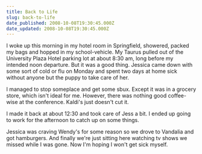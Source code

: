 ```yaml
---
title: Back to Life
slug: back-to-life
date_published: 2008-10-08T19:30:45.000Z
date_updated: 2008-10-08T19:30:45.000Z
---
```


I woke up this morning in my hotel room in Springfield, showered, packed my bags and hopped in my school-vehicle. My Taurus pulled out of the University Plaza Hotel parking lot at about 8:30 am, long before my intended noon departure. But it was a good thing. Jessica came down with some sort of cold or flu on Monday and spent two days at home sick without anyone but the puppy to take care of her.

I managed to stop someplace and get some sbux. Except it was in a grocery store, which isn't ideal for me. However, there was nothing good coffee-wise at the conference. Kaldi's just doesn't cut it.

I made it back at about 12:30 and took care of Jess a bit. I ended up going to work for the afternoon to catch up on some things.

Jessica was craving Wendy's for some reason so we drove to Vandalia and got hamburgers. And finally we're just sitting here watching tv shows we missed while I was gone. Now I'm hoping I won't get sick myself.
